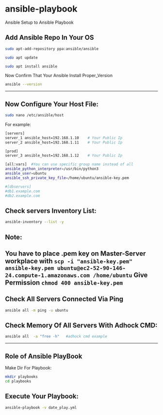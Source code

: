# ansible-playbook
Ansible Setup to Ansible Playbook
## Add Ansible Repo In Your OS
```bash
sudo apt-add-repository ppa:ansible/ansible
```
```bash
sudo apt update
```
```bash
sudo apt install ansible
```
Now Confirm That Your Ansible Install Proper_Version
```bash
ansible --version
```
---
## Now Configure Your Host File:
```bash
sudo nano /etc/ansible/host
```
For example:
```bash
[servers]
server_1 ansible_host=192.168.1.10    # Your Public Ip
server_2 ansible_host=192.168.1.11    # Your Public Ip

[prod]
server_3 ansible_host=192.168.1.12    # Your Public Ip

[all:vars]  #You can use specific group name instead of all
ansible_python_interpreter=/usr/bin/python3
ansible_user=ubuntu
ansible_ssh_private_key_file=/home/ubuntu/ansible-key.pem

#[dbservers]
#db1.example.com
#db2.example.com
```
## Check servers Inventory List:
```bash
ansible-inventory --list -y
```
## Note:
You have to place .pem key on Master-Server workplace with
```scp -i "ansible-key.pem" ansible-key.pem ubuntu@ec2-52-90-146-24.compute-1.amazonaws.com /home/ubuntu```
Give Permission ```chmod 400 ansible-key.pem```
---
## Check All Servers Connected Via Ping
```bash
ansible all -m ping -u ubuntu
```
## Check Memory Of All Servers With Adhock CMD:
```bash
ansible all  -a "free -h"   #adhock cmd example
```
----
## Role of Ansible PlayBook
Make Dir For Playbook:
```bash
mkdir playbooks
cd playbooks
```
## Execute Your Playbook:
```bash
ansible-playbook -v date_play.yml
```
